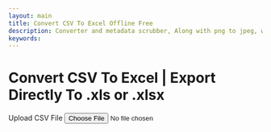 ```yaml
---
layout: main
title: Convert CSV To Excel Offline Free
description: Converter and metadata scrubber, Along with png to jpeg, wav to mp3, Recet Image & Much more;
keywords: 
---
```

<script src="https://cdnjs.cloudflare.com/ajax/libs/xlsx/0.18.5/xlsx.full.min.js"></script>
<!-- JSONView (depends on jQuery) -->

<h1>Convert CSV To Excel | Export Directly To .xls or .xlsx</h1>


<section class="tool-section container" style="width: 99%; overflow-y: hidden;">
    <div class="upload-section">
        <label for="file-input" class="upload-label">Upload CSV File</label>
        <input type="file" id="file-input" accept=".csv">
    </div>
 <div id="loader" style="display:none;">⏳ Loading file...</div>
<div style="min-width: 100%; display:none; justify-content: flex-end; margin-top: 1rem; margin-bottom: 1rem;" id="exportOptions">
        <label class="export-label" onclick="exportToXLSX()"><u> Export To XLSX</u></label>
    <label class="export-label" onclick="exportToXLS()"><u>Export To XLS</u></label>
    </div>
<div id="table-container" style="  max-height: 78vh; overflow: auto; margin-top: 1rem;" contenteditable ></div>

<script src="/assets/js/xlsx-to-excel.js"></script>